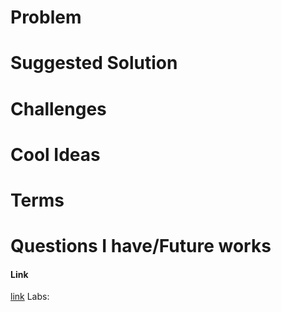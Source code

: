# Problem

# Suggested Solution

# Challenges

# Cool Ideas 

# Terms

# Questions I have/Future works

#### Link
[link]()  Labs:
